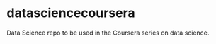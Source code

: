 datasciencecoursera
===================

Data Science repo to be used in the Coursera series on data science.
